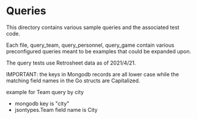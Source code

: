 # Queries

This directory contains various sample queries and the associated test code.

Each file, query_team, query_personnel, query_game contain various preconfigured queries meant to be examples that could be expanded upon.

The query tests use Retrosheet data as of 2021/4/21.

IMPORTANT: the keys in Mongodb records are all lower case while the matching field names in the Go structs are Capitalized.

example for Team query by city

- mongodb key is "city"
- jsontypes.Team field name is City
